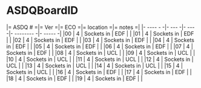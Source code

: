 # ASDQBoardID

|= ASDQ # =|= Ver =|=  ECO =|= location =|= notes =|
|- ---- - -|- --- -|-  --- -|- -------- -|- ----- -|
|00 | 4 | Sockets in | EDF |  |
|01 | 4 | Sockets in | EDF |  |
|02 | 4 | Sockets in | EDF |  |
|03 | 4 | Sockets in | EDF |  |
|04 | 4 | Sockets in | EDF |  |
|05 | 4 | Sockets in | EDF |  |
|06 | 4 | Sockets in | EDF |  |
|07 | 4 | Sockets in | EDF |  |
|08 | 4 | Sockets in | UCL |  |
|09 | 4 | Sockets in | UCL |  |
|10 | 4 | Sockets in | UCL |  |
|11 | 4 | Sockets in | UCL |  |
|12 | 4 | Sockets in | UCL |  |
|13 | 4 | Sockets in | UCL |  |
|14 | 4 | Sockets in | UCL |  |
|15 | 4 | Sockets in | UCL |  |
|16 | 4 | Sockets in | EDF |  |
|17 | 4 | Sockets in | EDF |  |
|18 | 4 | Sockets in | EDF |  |
|19 | 4 | Sockets in | EDF |  |
